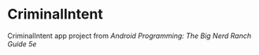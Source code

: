 # CriminalIntent

CriminalIntent app project from _Android Programming: The Big Nerd Ranch Guide 5e_